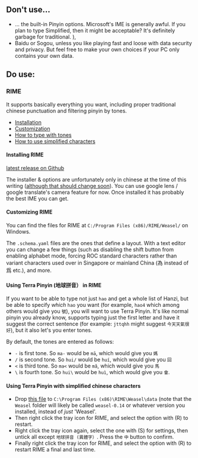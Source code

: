 ## Don't use...

 - ... the built-in Pinyin options. Microsoft's IME is generally awful. If you plan to type Simplified, then it might be acceptable? It's definitely garbage for traditional. ), 
 - Baidu or Sogou, unless you like playing fast and loose with data security and privacy. But feel free to make your own choices if your PC only contains your own data. 

## Do use:
### RIME
It supports basically everything you want, including proper traditional chinese punctuation and filtering pinyin by tones.

- [Installation](#installing-rime)
- [Customization](#customizing-rime)
- [How to type with tones](#using-terra-pinyin-地球拼音-in-rime)
- [How to use simplified characters](#using-terra-pinyin-with-simplified-chinese-characters)

#### Installing RIME
[latest release on Github](https://github.com/rime/weasel/releases/latest)

The installer & options are unfortunately only in chinese at the time of this writing ([although that should change soon](https://github.com/rime/weasel/pull/900)). You can use google lens / google translate's camera feature for now. Once installed it has probably the best IME you can get.

#### Customizing RIME
You can find the files for RIME at `C:/Program Files (x86)/RIME/Weasel/` on Windows.

The `.schema.yaml` files are the ones that define a layout. With a text editor you can change a few things (such as disabling the shift button from enabling alphabet mode, forcing ROC standard characters rather than variant characters used over in Singapore or mainland China (為 instead of 爲 etc.), and more. 

#### Using Terra Pinyin (地球拼音） in RIME
If you want to be able to type not just `hao` and get a whole list of Hanzi, but be able to specify *which* `hao` you want (for example, `hao4` which among others would give you `號`), you will want to use Terra Pinyin. It's like normal pinyin you already know, supports typing just the first letter and have it suggest the correct sentence (for example: `jttqhh` might suggest `今天天氣很好`), but it also let's you enter tones. 

By default, the tones are entered as follows:
 - `-` is first tone. So `ma-` would be `mā`, which would give you `媽`
 - `/` is second tone. So `hui/` would be `huí`, which would give you `回`
 - `<` is third tone. So `ma<` would be `mǎ`, which would give you `馬`
 - `\` is fourth tone. So `hui\` would be `huì`, which would give you `會`.

#### Using Terra Pinyin with simplified chinese characters
 - Drop [this file](https://raw.githubusercontent.com/null-von-sushi/website-how-to-guoyu-shurufa/main/RIME/Windows_CN/terra_pinyin_cn.schema.yaml) to `C:\Program Files (x86)\RIME\Weasel\data` (note that the `Weasel` folder will likely be called `weasel-0.14` or whatever version you installed, instead of *just* 'Weasel'.
 - Then right click the tray icon for RIME, and select the option with (R) to restart.
 - Right click the tray icon again, select the one with (S) for settings, then untick all except `地球拼音 (異體字）`. Press the `中` button to confirm.
 - Finally right click the tray icon for RIME, and select the option with (R) to restart RIME a final and last time.
